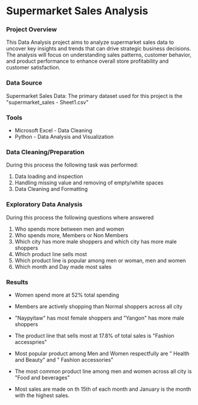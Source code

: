 # Supermarket Sales Analysis

### Project Overview
This Data Analysis project aims to analyze supermarket sales data to uncover key insights and trends that can drive strategic business decisions. The analysis will focus on understanding sales patterns, customer behavior, and product performance to enhance overall store profitability and customer satisfaction.

### Data Source
Supermarket Sales Data: The primary dataset used for this project is the "supermarket_sales - Sheet1.csv"

### Tools
- Microsoft Excel - Data Cleaning
- Python - Data Analysis and Visualization

### Data Cleaning/Preparation
During this process the following task was performed:
1. Data loading and inspection
2. Handling missing value and removing of empty/white spaces
3. Data Cleaning and Formatting

### Exploratory Data Analysis
During this process the following questions where answered
1. Who spends more between men and women
2. Who spends more, Members or Non Members
3. Which city has more male shoppers and which city has more male shoppers
4. Which product line sells most
5. Which product line is popular among men or woman, men and women
6. Which month and Day made most sales

### Results
- Women spend more at 52% total spending
- Members are actively shopping than Normal shoppers across all city
- "Naypyitaw" has most female shoppers and "Yangon" has more male shoppers
- The product line that sells most at 17.8% of total sales is "Fashion accesspries"
- Most popular product among Men and Women respectfully are " Health and Beauty" and " Fashion accessories"
- The most common product line among men and women across all city is "Food and beverages"




- Most sales are made on th 15th of each month and January is the month with the highest sales.
   
